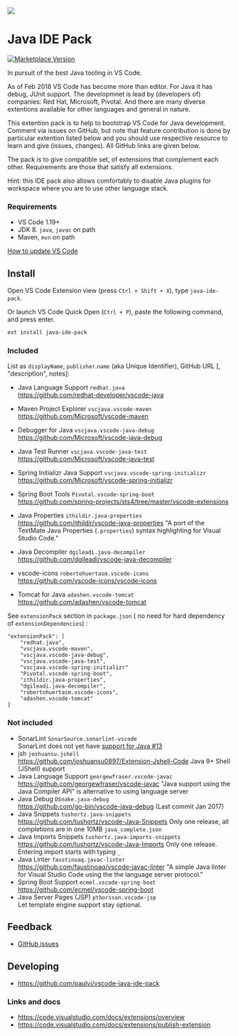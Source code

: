 ![](https://./duke-plug.png)

# Java IDE Pack

[![Marketplace Version](https://vsmarketplacebadge.apphb.com/version/pverest.java-ide-pack.svg "Current Release")](https://marketplace.visualstudio.com/items?itemName=pverest.java-ide-pack)

In pursuit of the best Java tooling in VS Code.

As of Feb 2018 VS Code has become more than editor. 
For Java it has debug, JUnit support.
The developmnet is lead by (developers of) companies: Red Hat, Microsoft, Pivotal. And there are many diverse extentions available for other languages and general in nature. 

This extention pack is to help to bootstrap VS Code for Java development. Comment via issues on GitHub,
but note that feature contribution is done by particular extention listed below and you should use respective resource to learn and give (issues, changes).  All GitHub links are given below.

The pack is to give compatible set, of extensions that complement each other. Requirements are those that satisfy all extensions.

Hint: this IDE pack also allows comfortably to disable Java plugins for workspace where you are to use other language stack.

### Requirements

- VS Code 1.19+
- JDK 8. `java`, `javac` on path
- Maven, `mvn` on path

[How to update VS Code](http://dailydotnettips.com/2015/07/07/4-simple-steps-auto-update-to-visual-studio-code/)

## Install

Open VS Code Extension view (press `Ctrl + Shift + X`), type `java-ide-pack`.

Or launch VS Code Quick Open (`Ctrl + P`), paste the following command, and press enter.
```bash
ext install java-ide-pack
```
<!--
[How to install extention offline](https://stackoverflow.com/questions/37071388/how-to-install-vscode-extensions-offline)
-->

### Included

List as `displayName`, `publisher`.`name` (aka Unique Identifier), GitHub URL
[, "description", notes]:

- Java Language Support `redhat.java`  
https://github.com/redhat-developer/vscode-java
- Maven Project Explorer `vscjava.vscode-maven`  
https://github.com/Microsoft/vscode-maven
- Debugger for Java `vscjava.vscode-java-debug`  
https://github.com/Microsoft/vscode-java-debug
- Java Test Runner `vscjava.vscode-java-test`  
https://github.com/Microsoft/vscode-java-test
- Spring Initializr Java Support `vscjava.vscode-spring-initializr`  
https://github.com/Microsoft/vscode-spring-initializr

- Spring Boot Tools `Pivotal.vscode-spring-boot`  
https://github.com/spring-projects/sts4/tree/master/vscode-extensions
- Java Properties `ithildir.java-properties`  
https://github.com/ithildir/vscode-java-properties
"A port of the TextMate Java Properties (`.properties`) syntax highlighting for Visual Studio Code."
- Java Decompiler `dgileadi.java-decompiler`  
https://github.com/dgileadi/vscode-java-decompiler
- vscode-icons `robertohuertasm.vscode-icons`  
https://github.com/vscode-icons/vscode-icons
- Tomcat for Java `adashen.vscode-tomcat`  
https://github.com/adashen/vscode-tomcat

See `extensionPack` section in `package.json` ( no need for hard dependency of `extensionDependencies`) :

    "extensionPack": [ 
        "redhat.java",
        "vscjava.vscode-maven",
        "vscjava.vscode-java-debug",
        "vscjava.vscode-java-test",
        "vscjava.vscode-spring-initializr"
        "Pivotal.vscode-spring-boot",
        "ithildir.java-properties",
        "dgileadi.java-decompiler", 
        "robertohuertasm.vscode-icons",
        "adashen.vscode-tomcat"
    ]


### Not included

- SonarLint `SonarSource.sonarlint-vscode`    
SonarLint does not yet have [support for Java #13](https://github.com/SonarSource/sonarlint-vscode/pull/13)
- jsh
`joshuansu.jshell`  
https://github.com/joshuansu0897/Extension-Jshell-Code
Java 9+ Shell (JShell) support
- Java Language Support
`georgewfraser.vscode-javac`  
https://github.com/georgewfraser/vscode-javac
"Java support using the Java Compiler API" is alternative to using language server
- Java Debug
`DSnake.java-debug`  
https://github.com/go-bin/vscode-java-debug
(Last commit Jan 2017)
- Java Snippets
`tushortz.java-snippets`  
https://github.com/tushortz/vscode-Java-Snippets
Only one release, all completions are in one 10MB `java_complete.json`
- Java Imports Snippets
`tushortz.java-imports-snippets`  
https://github.com/tushortz/vscode-Java-Imports
Only one release. Entering import starts with typing `_`
- Java Linter
`faustinoaq.javac-linter`  
https://github.com/faustinoaq/vscode-javac-linter
"A simple Java linter for Visual Studio Code using the the language server protocol."
- Spring Boot Support `ecmel.vscode-spring-boot`  
https://github.com/ecmel/vscode-spring-boot
- Java Server Pages (JSP) `pthorsson.vscode-jsp`  
Let template engine support stay optional.

## Feedback

- [GitHub issues](https://github.com/paulvi/vscode-java-ide-pack/issues)

## Developing

- https://github.com/paulvi/vscode-java-ide-pack

### Links and docs

- https://code.visualstudio.com/docs/extensions/overview
- https://code.visualstudio.com/docs/extensions/publish-extension

